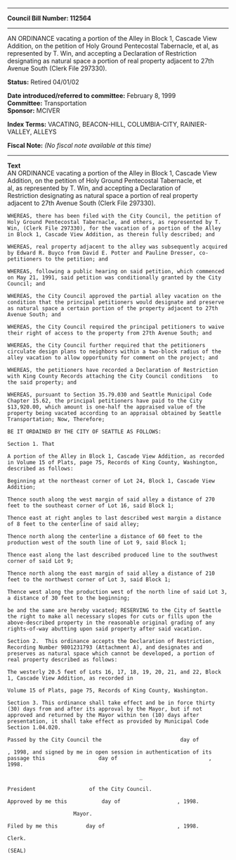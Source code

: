 * * * * *  
  
**Council Bill Number: [](#h0)[](#h2)112564**  
  
* * * * *  
  
AN ORDINANCE vacating a portion of the Alley in Block 1, Cascade View Addition, on the petition of Holy Ground Pentecostal Tabernacle, et al, as represented by T. Win, and accepting a Declaration of Restriction designating as natural space a portion of real property adjacent to 27th Avenue South (Clerk File 297330).  
  
**Status:** Retired 04/01/02   
  
**Date introduced/referred to committee:** February 8, 1999   
**Committee:** Transportation   
**Sponsor:** MCIVER   
  
**Index Terms:** VACATING, BEACON-HILL, COLUMBIA-CITY, RAINIER-VALLEY, ALLEYS  
  
**Fiscal Note:** *(No fiscal note available at this time)*  
  
* * * * *  
  
**Text**  
    AN ORDINANCE vacating a portion of the Alley in Block 1, Cascade View  
    Addition, on the petition of Holy Ground Pentecostal Tabernacle, et  
    al, as represented by T. Win, and accepting a Declaration of  
    Restriction designating as natural space a portion of real property  
    adjacent to 27th Avenue South (Clerk File 297330).  
  
    WHEREAS, there has been filed with the City Council, the petition of  
    Holy Ground Pentecostal Tabernacle, and others, as represented by T.  
    Win, (Clerk File 297330), for the vacation of a portion of the Alley  
    in Block 1, Cascade View Addition, as therein fully described; and  
  
    WHEREAS, real property adjacent to the alley was subsequently acquired  
    by Edward R. Buyco from David E. Potter and Pauline Dresser, co-  
    petitioners to the petition; and  
  
    WHEREAS, following a public hearing on said petition, which commenced  
    on May 21, 1991, said petition was conditionally granted by the City  
    Council; and  
  
    WHEREAS, the City Council approved the partial alley vacation on the  
    condition that the principal petitioners would designate and preserve  
    as natural space a certain portion of the property adjacent to 27th  
    Avenue South; and  
  
    WHEREAS, the City Council required the principal petitioners to waive  
    their right of access to the property from 27th Avenue South; and  
  
    WHEREAS, the City Council further required that the petitioners  
    circulate design plans to neighbors within a two-block radius of the  
    alley vacation to allow opportunity for comment on the project; and  
  
    WHEREAS, the petitioners have recorded a Declaration of Restriction  
    with King County Records attaching the City Council conditions   to  
    the said property; and  
  
    WHEREAS, pursuant to Section 35.79.030 and Seattle Municipal Code  
    Chapter 15.62, the principal petitioners have paid to the City  
    $13,920.00, which amount is one-half the appraised value of the  
    property being vacated according to an appraisal obtained by Seattle  
    Transportation; Now, Therefore;  
  
    BE IT ORDAINED BY THE CITY OF SEATTLE AS FOLLOWS:  
  
    Section 1. That  
  
    A portion of the Alley in Block 1, Cascade View Addition, as recorded  
    in Volume 15 of Plats, page 75, Records of King County, Washington,  
    described as follows:  
  
    Beginning at the northeast corner of Lot 24, Block 1, Cascade View  
    Addition;  
  
    Thence south along the west margin of said alley a distance of 270  
    feet to the southeast corner of Lot 16, said Block 1;  
  
    Thence east at right angles to last described west margin a distance  
    of 8 feet to the centerline of said alley;  
  
    Thence north along the centerline a distance of 60 feet to the  
    production west of the south line of Lot 9, said Block 1;  
  
    Thence east along the last described produced line to the southwest  
    corner of said Lot 9;  
  
    Thence north along the east margin of said alley a distance of 210  
    feet to the northwest corner of Lot 3, said Block 1;  
  
    Thence west along the production west of the north line of said Lot 3,  
    a distance of 30 feet to the beginning;  
  
    be and the same are hereby vacated; RESERVING to the City of Seattle  
    the right to make all necessary slopes for cuts or fills upon the  
    above-described property in the reasonable original grading of any  
    rights-of-way abutting upon said property after said vacation.  
  
    Section 2.  This ordinance accepts the Declaration of Restriction,  
    Recording Number 9801231793 (Attachment A), and designates and  
    preserves as natural space which cannot be developed, a portion of  
    real property described as follows:  
  
    The westerly 20.5 feet of Lots 16, 17, 18, 19, 20, 21, and 22, Block  
    1, Cascade View Addition, as recorded in  
  
    Volume 15 of Plats, page 75, Records of King County, Washington.  
  
    Section 3. This ordinance shall take effect and be in force thirty  
    (30) days from and after its approval by the Mayor, but if not  
    approved and returned by the Mayor within ten (10) days after  
    presentation, it shall take effect as provided by Municipal Code  
    Section 1.04.020.  
  
    Passed by the City Council the                         day of  
  
    , 1998, and signed by me in open session in authentication of its  
    passage this                 day of                             ,  
    1998.  
  
                                              _  
  
    President                 of the City Council.  
  
    Approved by me this           day of                  , 1998.  
  
                         Mayor.  
  
    Filed by me this         day of                       , 1998.  
  
    Clerk.  
  
    (SEAL)  
